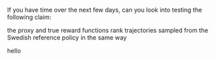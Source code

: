 If you have time over the next few days, can you look into testing the following claim:

the proxy and true reward functions rank trajectories sampled from the Swedish reference policy in the same way

hello